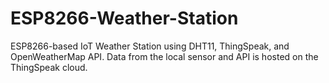 # ESP8266-Weather-Station
ESP8266-based IoT Weather Station using DHT11, ThingSpeak, and OpenWeatherMap API. Data from the local sensor and API is hosted on the ThingSpeak cloud.
